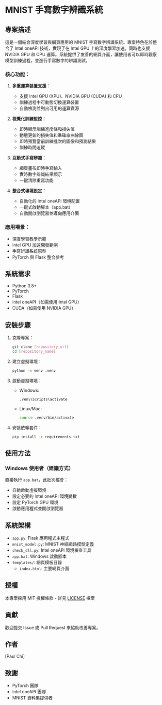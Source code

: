 # MNIST 手寫數字辨識系統

## 專案描述

這是一個結合深度學習與網頁應用的 MNIST 手寫數字辨識系統。專案特色在於整合了 Intel oneAPI 技術，實現了在 Intel GPU 上的深度學習加速，同時也支援 NVIDIA GPU 和 CPU 運算。系統提供了友善的網頁介面，讓使用者可以即時觀察模型訓練過程，並進行手寫數字的辨識測試。

### 核心功能：

1. **多重運算裝置支援**：
   - 支援 Intel GPU (XPU)、NVIDIA GPU (CUDA) 和 CPU
   - 訓練過程中可動態切換運算裝置
   - 自動檢測並列出可用的運算資源

2. **視覺化訓練監控**：
   - 即時顯示訓練進度條和損失值
   - 動態更新的損失值和準確率曲線圖
   - 即時預覽當前訓練批次的圖像和預測結果
   - 訓練時間追蹤

3. **互動式手寫辨識**：
   - 網頁畫布即時手寫輸入
   - 實時數字辨識結果顯示
   - 一鍵清除重寫功能

4. **整合式環境設定**：
   - 自動化的 Intel oneAPI 環境配置
   - 一鍵式啟動腳本（app.bat）
   - 自動開啟瀏覽器並導向應用介面

### 應用場景：
- 深度學習教學示範
- Intel GPU 加速開發範例
- 手寫辨識系統原型
- PyTorch 與 Flask 整合參考

## 系統需求

- Python 3.8+
- PyTorch
- Flask
- Intel oneAPI（如需使用 Intel GPU）
- CUDA（如需使用 NVIDIA GPU）

## 安裝步驟

1. 克隆專案：
    ```bash
    git clone [repository_url]
    cd [repository_name]
    ```

2. 建立虛擬環境：
    ```bash
    python -m venv .venv
    ```

3. 啟動虛擬環境：
    - Windows:
        ```bash
        .venv\Scripts\activate
        ```
    - Linux/Mac:
        ```bash
        source .venv/bin/activate
        ```

4. 安裝依賴套件：
    ```bash
    pip install -r requirements.txt
    ```

## 使用方法

### Windows 使用者（建議方式）

直接執行 `app.bat`，此批次檔會：
- 自動啟動虛擬環境
- 設定必要的 Intel oneAPI 環境變數
- 設定 PyTorch GPU 環境
- 啟動應用程式並開啟瀏覽器

## 系統架構

- `app.py`: Flask 應用程式主程式
- `mnist_model.py`: MNIST 神經網路模型定義
- `check_dll.py`: Intel oneAPI 環境檢查工具
- `app.bat`: Windows 啟動腳本
- `templates/`: 網頁模板目錄
  - `index.html`: 主要網頁介面

## 授權

本專案採用 MIT 授權條款 - 詳見 [LICENSE](LICENSE) 檔案

## 貢獻

歡迎提交 Issue 或 Pull Request 來協助改善專案。

## 作者

[Paul Chi]

## 致謝

- PyTorch 團隊
- Intel oneAPI 團隊
- MNIST 資料集提供者